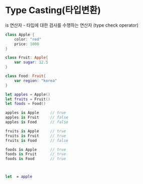 # Type Casting(타입변환)
is 연산자 - 타입에 대한 검사를 수행하는 연산자 (type check operator)

```swift
class Apple {
    color: "red"
    price: 1000
}

class Fruit: Apple{
    var sugar: 12.5
}

class Food: Fruit{
    var region: "korea"
}

let apples = Apple()
let fruits = Fruit()
let foods = Food()

apples is Apple     // true
apples is Fruit     // false
apples is Food      // false

fruits is Apple     // true
fruits is Fruit     // true
fruits is Food      // false

foods is Apple      // true
foods is Fruit      // true
foods is Food       // true



let  = apple
```
